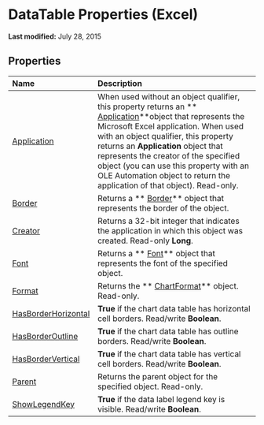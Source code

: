 
# DataTable Properties (Excel)

 **Last modified:** July 28, 2015


## Properties



|**Name**|**Description**|
|:-----|:-----|
| [Application](0bc376d3-bf52-5b23-c737-60dc5b3bf899.md)|When used without an object qualifier, this property returns an  ** [Application](19b73597-5cf9-4f56-8227-b5211f657f6f.md)**object that represents the Microsoft Excel application. When used with an object qualifier, this property returns an  **Application** object that represents the creator of the specified object (you can use this property with an OLE Automation object to return the application of that object). Read-only.|
| [Border](ebc9e1f4-69cb-b230-8821-22331ad5c76c.md)|Returns a  ** [Border](bca516bf-7c0f-f9df-078d-dfb522f256f3.md)** object that represents the border of the object.|
| [Creator](5a6faf28-485f-26e6-2f47-b0cd9275f261.md)|Returns a 32-bit integer that indicates the application in which this object was created. Read-only  **Long**.|
| [Font](d3497de8-c1ee-4b62-b5c1-a3084f66f11e.md)|Returns a  ** [Font](f4788ba4-1c4c-2f03-4d73-194bc9316825.md)** object that represents the font of the specified object.|
| [Format](26ff711b-3ad5-c239-1181-dec95e60ad7f.md)|Returns the  ** [ChartFormat](edac71b7-ed38-6658-2cbf-6493dc1ad3ed.md)** object. Read-only.|
| [HasBorderHorizontal](9d0f17f2-7786-afd5-164b-c7c5a4bb06d2.md)| **True** if the chart data table has horizontal cell borders. Read/write **Boolean**.|
| [HasBorderOutline](e98c1e9a-ff51-32eb-ab8a-aab92c07c82c.md)| **True** if the chart data table has outline borders. Read/write **Boolean**.|
| [HasBorderVertical](166ad9ef-99c1-4e94-079c-4997aacc6e2d.md)| **True** if the chart data table has vertical cell borders. Read/write **Boolean**.|
| [Parent](728127d2-ba6d-2317-3e2b-980b6f666282.md)|Returns the parent object for the specified object. Read-only.|
| [ShowLegendKey](e22275bb-f401-433e-4e1f-812a54cc60e8.md)| **True** if the data label legend key is visible. Read/write **Boolean**.|
